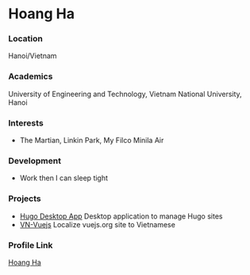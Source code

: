# Hoang Ha

### Location

Hanoi/Vietnam

### Academics

University of Engineering and Technology, Vietnam National University, Hanoi

### Interests

- The Martian, Linkin Park, My Filco Minila Air

### Development

- Work then I can sleep tight

### Projects

- [Hugo Desktop App](https://github.com/halink0803/hugo-desktop-app) Desktop application to manage Hugo sites
- [VN-Vuejs](https://github.com/vuejs-vn/vuejs.org) Localize vuejs.org site to Vietnamese

### Profile Link

[Hoang Ha](https://github.com/halink0803)